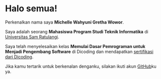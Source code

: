 # Halo semua! 

Perkenalkan nama saya **Michelle Wahyuni Gretha Wowor**.

Saya adalah seorang **Mahasiswa Program Studi Teknik Informatika** di [Universitas Sam Ratulangi](https://www.unsrat.ac.id/).

Saya telah menyelesaikan kelas **Memulai Dasar Pemrograman untuk Menjadi Pengembang Software** di Dicoding dan mendapatkan [sertifikasi dari Dicoding](https://github.com/Michellewowor/Michellewowor/files/10815556/sertifikat_course_237_2771800_210223201715.pdf).

Jika kamu tertarik untuk berkenalan denganku, silakan ikuti akun [GitHub](https://github.com/Michellewowor/)ku ya.

